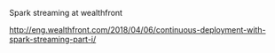 Spark streaming at wealthfront

http://eng.wealthfront.com/2018/04/06/continuous-deployment-with-spark-streaming-part-i/

